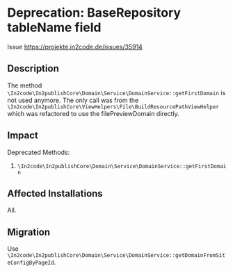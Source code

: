 # Deprecation: BaseRepository tableName field

Issue https://projekte.in2code.de/issues/35914

## Description

The method `\In2code\In2publishCore\Domain\Service\DomainService::getFirstDomain` is not used anymore.
The only call was from the `\In2code\In2publishCore\ViewHelpers\File\BuildResourcePathViewHelper` which was refactored
to use the filePreviewDomain directly.

## Impact

Deprecated Methods:

1. `\In2code\In2publishCore\Domain\Service\DomainService::getFirstDomain`

## Affected Installations

All.

## Migration

Use `\In2code\In2publishCore\Domain\Service\DomainService::getDomainFromSiteConfigByPageId`.
